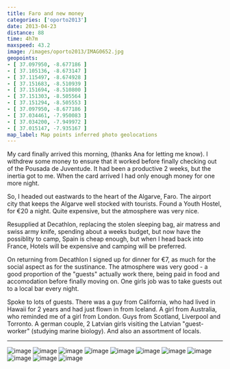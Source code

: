 ```yaml
---
title: Faro and new money
categories: ['oporto2013']
date: 2013-04-23
distance: 88
time: 4h7m
maxspeed: 43.2
image: /images/oporto2013/IMAG0652.jpg
geopoints:
- [ 37.097950, -8.677186 ]
- [ 37.105136, -8.673147 ]
- [ 37.115497, -8.674928 ]
- [ 37.151683, -8.510939 ]
- [ 37.151694, -8.510800 ]
- [ 37.151303, -8.505564 ]
- [ 37.151294, -8.505553 ]
- [ 37.097950, -8.677186 ]
- [ 37.034461, -7.950083 ]
- [ 37.034200, -7.949972 ]
- [ 37.015147, -7.935167 ]
map_label: Map points inferred photo geolocations
---
```


My card finally arrived this morning, (thanks Ana for letting me know). I withdrew some money to ensure that it worked before finally checking out of the Pousada de Juventude. It had been a productive 2 weeks, but the inertia got to me. When the card arrived I had only enough money for one more night.

So, I headed out eastwards to the heart of the Algarve, Faro. The airport city that keeps the Algarve well stocked with tourists. Found a Youth Hostel, for €20 a night. Quite expensive, but the atmosphere was very nice.

Resupplied at Decathlon, replacing the stolen sleeping bag, air matress and swiss army knife, spending about a weeks budget, but now have the possiblity to camp, Spain is cheap enough, but when I head back into France, Hotels will be expensive and camping will be preferred.

On returning from Decathlon I signed up for dinner for €7, as much for the social aspect as for the sustinance. The atmosphere was very good - a good proportion of the "guests" actually work there, being paid in food and accomodation before finally moving on. One girls job was to take guests out to a local bar every night.

Spoke to lots of guests. There was a guy from California, who had lived in Hawaii for 2 years and had just flown in from Iceland. A girl from Australia, who reminded me of a girl from London. Guys from Scotland, Liverpool and Torronto. A german couple, 2 Latvian girls visiting the Latvian "guest-worker" (studying marine biology). And also an assortment of locals.

---

![image](/images/oporto2013/IMAG0652.jpg)
![image](/images/oporto2013/IMAG0653.jpg)
![image](/images/oporto2013/IMAG0654.jpg)
![image](/images/oporto2013/IMAG0655.jpg)
![image](/images/oporto2013/IMAG0656.jpg)
![image](/images/oporto2013/IMAG0657.jpg)
![image](/images/oporto2013/IMAG0658.jpg)
![image](/images/oporto2013/IMAG0659.jpg)
![image](/images/oporto2013/IMAG0660.jpg)
![image](/images/oporto2013/IMAG0661.jpg)
![image](/images/oporto2013/IMAG0662.jpg)
